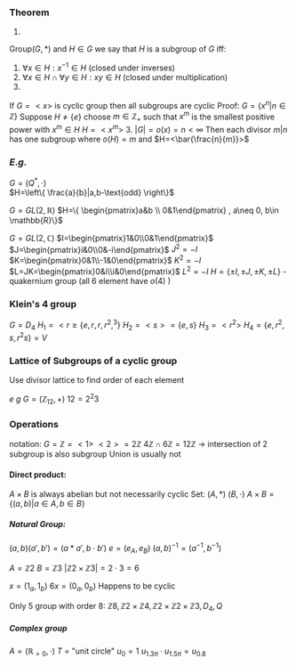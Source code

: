 
### Theorem
1.
Group$(G,*)$ and $H\in G$ we say that $H$ is a subgroup of $G$ iff:
1. $\forall x \in H:x^{-1}\in H$ (closed under inverses)
2. $\forall x \in H\cap \forall y\in H:xy\in H$ (closed under multiplication)
2.
If $G=<x>$ is cyclic group then all subgroups are cyclic
Proof:
$G=\{ x^{n}|n\in \mathbb{Z} \}$ Suppose $H\neq \{ e \}$ choose $m \in \mathbb{Z}_{+}$ such that $x^m$ is the smallest positive power with $x^m \in H$ 
$H=< x^m>$ 
3.
$|G|=o(x)=n<\infty$
Then each divisor $m|n$ has one subgroup where $o(H)=m$ and $H=<\bar{\frac{n}{m}}>$ 

### $E$.$g$.
$G=(Q^{*},\cdot)$  
$H=\left\{  \frac{a}{b}|a,b-\text{odd}  \right\}$ 

$G=GL(2,\mathbb{R})$
$H=\{ \begin{pmatrix}a&b \\ 0&1\end{pmatrix} , a\neq 0, b\in \mathbb{R}\}$ 

$G=GL(2,\mathbb{C})$
$I=\begin{pmatrix}1&0\\0&1\end{pmatrix}$ 
$J=\begin{pmatrix}i&0\\0&-i\end{pmatrix}$ $J^{2}=-I$  
$K=\begin{pmatrix}0&1\\-1&0\end{pmatrix}$ $K^{2}=-I$
$L=JK=\begin{pmatrix}0&i\\i&0\end{pmatrix}$ $L^{2}=-I$ 
$H=\{ \pm I, \pm J, \pm K, \pm L \}$ - quakernium group (all 6 element have $o(4)$ )


### Klein's 4 group
$G=D_{4}$
$H_{1}= <r\geq \{e,r,r,r^{2},^{3} \}$ 
$H_{2}= <s> =\{ e,s \}$
$H_{3} = <r^{2}>$ 
$H_{4}=\{ e,r^{2},s,r^{2}s \} = V$ 


### Lattice of Subgroups of a cyclic group
Use divisor lattice to find order of each element

$e$ $g$ 
$G=(\mathbb{Z}_{12}, +)$ 
$12=2^{2}3$ 

### Operations
notation:
$G = \mathbb{Z} = <1 >$ 
$<2> = 2\mathbb{Z}$ 
$4\mathbb{Z} \cap 6\mathbb{Z}=12\mathbb{Z}$  -> intersection of 2 subgroup is also subgroup
Union is usually not

#### Direct product:
$A\times B$ is always abelian but not necessarily cyclic
Set:
$(A,*)$
$(B,\cdot)$ 
$A\times B=\{ (a,b) |a \in A, b \in B\}$ 
##### Natural Group:
$(a,b)(a',b') = (a*a',b \cdot b')$ 
$e=(e_{A}, e_{B})$ 
$(a,b)^{-1} = (a^{-1},b^{-1})$ 

$A=\mathbb{Z}2$
$B=\mathbb{Z}3$
$|\mathbb{Z}2\times \mathbb{Z}3| = 2\cdot3 = 6$ 

$x=(1_{a}, 1_{b})$
$6x=(0_{a}, 0_{b})$ 
Happens to be cyclic

Only 5 group with order 8:
$\mathbb{Z}8,\mathbb{Z}2\times \mathbb{Z}4,\mathbb{Z}2\times \mathbb{Z}2\times \mathbb{Z}3,D_{4},Q$ 
##### Complex group
$A=(\mathbb{R}_{>0}, \cdot)$ 
$T$ = "unit circle" 
$u_{0}=1$
$u_{1.3\pi}\cdot u_{1.5\pi}=u_{0.8}$ 